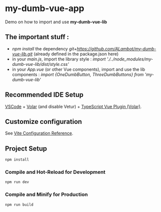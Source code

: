 # my-dumb-vue-app

Demo on how to import and use **my-dumb-vue-lib**

## The important stuff :

- *npm install* the dependency *git+https://github.com/ALambot/my-dumb-vue-lib.git* (already defined in the package.json here)
- in your *main.js*, import the library style : *import './../node_modules/my-dumb-vue-lib/dist/style.css'*
- in your *App.vue* (or other Vue components), import and use the lib components : *import {OneDumbButton, ThreeDumbButtons} from 'my-dumb-vue-lib'*

## Recommended IDE Setup

[VSCode](https://code.visualstudio.com/) + [Volar](https://marketplace.visualstudio.com/items?itemName=Vue.volar) (and disable Vetur) + [TypeScript Vue Plugin (Volar)](https://marketplace.visualstudio.com/items?itemName=Vue.vscode-typescript-vue-plugin).

## Customize configuration

See [Vite Configuration Reference](https://vitejs.dev/config/).

## Project Setup

```sh
npm install
```

### Compile and Hot-Reload for Development

```sh
npm run dev
```

### Compile and Minify for Production

```sh
npm run build
```
